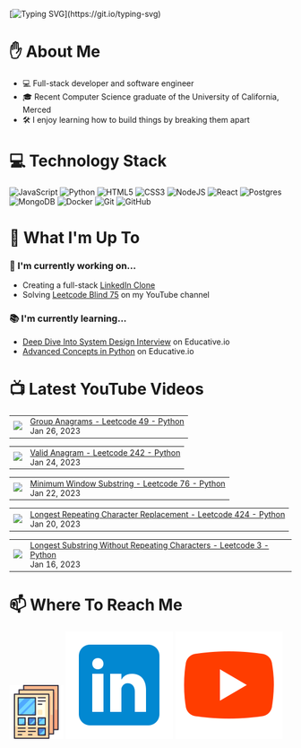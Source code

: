 [![Typing SVG](https://readme-typing-svg.herokuapp.com?font=Fira+Code&pause=1000&color=16C300&width=435&lines=%F0%9F%91%8B+Hi+there!+I'm+Ryo.)](https://git.io/typing-svg)

# :raised_hand: About Me
* 💻 Full-stack developer and software engineer
* 🎓 Recent Computer Science graduate of the University of California, Merced
* 🛠️ I enjoy learning how to build things by breaking them apart

# 💻 Technology Stack
![JavaScript](https://img.shields.io/badge/javascript-%23323330.svg?style=for-the-badge&logo=javascript&logoColor=%23F7DF1E)
![Python](https://img.shields.io/badge/python-3670A0?style=for-the-badge&logo=python&logoColor=ffdd54)
![HTML5](https://img.shields.io/badge/html5-%23E34F26.svg?style=for-the-badge&logo=html5&logoColor=white)
![CSS3](https://img.shields.io/badge/css3-%231572B6.svg?style=for-the-badge&logo=css3&logoColor=white)
![NodeJS](https://img.shields.io/badge/node.js-6DA55F?style=for-the-badge&logo=node.js&logoColor=white)
![React](https://img.shields.io/badge/react-%2320232a.svg?style=for-the-badge&logo=react&logoColor=%2361DAFB)
![Postgres](https://img.shields.io/badge/postgres-%23316192.svg?style=for-the-badge&logo=postgresql&logoColor=white)
![MongoDB](https://img.shields.io/badge/MongoDB-%234ea94b.svg?style=for-the-badge&logo=mongodb&logoColor=white)
![Docker](https://img.shields.io/badge/docker-%230db7ed.svg?style=for-the-badge&logo=docker&logoColor=white)
![Git](https://img.shields.io/badge/git-%23F05033.svg?style=for-the-badge&logo=git&logoColor=white)
![GitHub](https://img.shields.io/badge/github-%23121011.svg?style=for-the-badge&logo=github&logoColor=white)

# :telescope: What I'm Up To
### :wrench: I'm currently working on...
* Creating a full-stack <a href="https://github.com/ryowright/LinkedIn-Clone" target="_blank" rel="noopener noreferrer">LinkedIn Clone</a>
* Solving <a href="https://www.youtube.com/playlist?list=PLON94Wn6Xl0EbvchLmiifLGOiQ2TP0dcr" target="_blank" rel="noopener noreferrer">Leetcode Blind 75</a> on my YouTube channel
### :books: I'm currently learning...
* <a href="https://www.educative.io/path/deep-dive-into-system-design-interview" target="_blank" rel="noopener noreferrer">Deep Dive Into System Design Interview</a> on Educative.io
* <a href="https://www.educative.io/module/advanced-concepts-in-python" target="_blank" rel="noopener noreferrer">Advanced Concepts in Python</a> on Educative.io

# 📺 Latest YouTube Videos
<!-- BLOG-POST-LIST:START --><table><tr><td><a href="https://www.youtube.com/watch?v=3jK-C7uXOhQ"><img width="140px" src="https://i.ytimg.com/vi/3jK-C7uXOhQ/mqdefault.jpg"></a></td>
<td><a href="https://www.youtube.com/watch?v=3jK-C7uXOhQ">Group Anagrams - Leetcode 49 - Python</a><br/>Jan 26, 2023</td></tr></table>
<table><tr><td><a href="https://www.youtube.com/watch?v=KmJkBmGhDRg"><img width="140px" src="https://i.ytimg.com/vi/KmJkBmGhDRg/mqdefault.jpg"></a></td>
<td><a href="https://www.youtube.com/watch?v=KmJkBmGhDRg">Valid Anagram - Leetcode 242 - Python</a><br/>Jan 24, 2023</td></tr></table>
<table><tr><td><a href="https://www.youtube.com/watch?v=uT-HZg0ezB0"><img width="140px" src="https://i.ytimg.com/vi/uT-HZg0ezB0/mqdefault.jpg"></a></td>
<td><a href="https://www.youtube.com/watch?v=uT-HZg0ezB0">Minimum Window Substring - Leetcode 76 - Python</a><br/>Jan 22, 2023</td></tr></table>
<table><tr><td><a href="https://www.youtube.com/watch?v=lRRBXP-fHow"><img width="140px" src="https://i.ytimg.com/vi/lRRBXP-fHow/mqdefault.jpg"></a></td>
<td><a href="https://www.youtube.com/watch?v=lRRBXP-fHow">Longest Repeating Character Replacement - Leetcode 424 - Python</a><br/>Jan 20, 2023</td></tr></table>
<table><tr><td><a href="https://www.youtube.com/watch?v=Dwrs__PdML4"><img width="140px" src="https://i.ytimg.com/vi/Dwrs__PdML4/mqdefault.jpg"></a></td>
<td><a href="https://www.youtube.com/watch?v=Dwrs__PdML4">Longest Substring Without Repeating Characters - Leetcode 3 - Python</a><br/>Jan 16, 2023</td></tr></table>
<!-- BLOG-POST-LIST:END -->

# 📫 Where To Reach Me
![]()<a href="https://ryowright.github.io/MyPortfolio/" target="_blank" rel="noopener noreferrer"><img src="./portfolioicon.png" alt="Portfolio Icon"></a>
![]()<a href="https://www.linkedin.com/in/ryo-wright/" target="_blank" rel="noopener noreferrer"><img src="./linkedinicon.svg" alt="LinkeIn Icon"></a>
![]()<a href="https://www.youtube.com/@SWEwithRyo" target="_blank" rel="noopener noreferrer"><img src="./youtubeicon.svg" alt="YouTube Icon"></a>
